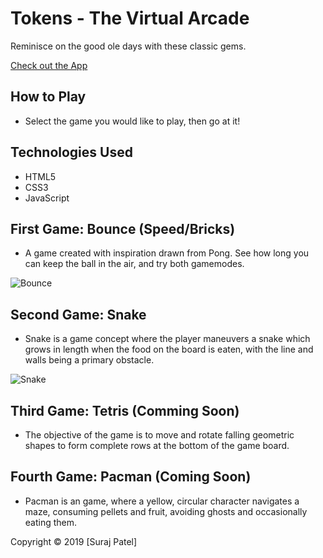 # Tokens - The Virtual Arcade

Reminisce on the good ole days with these classic gems.

[Check out the App](https://jernical.github.io/Tokens/)

## How to Play ##
* Select the game you would like to play, then go at it!

## Technologies Used
* HTML5
* CSS3
* JavaScript

## First Game: Bounce (Speed/Bricks)
* A game created with inspiration drawn from Pong. See how long you can keep the ball in the air, and try both gamemodes.

![Bounce](https://github.com/Jernical/Tokens/blob/master/assets/images/Bounce.gif)

## Second Game: Snake
* Snake is a game concept where the player maneuvers a snake which grows in length when the food on the board is eaten, with the line and walls being a primary obstacle.

![Snake](https://github.com/Jernical/Tokens/blob/master/assets/images/Snake.gif)

## Third Game: Tetris (Comming Soon)
* The objective of the game is to move and rotate falling geometric shapes to form complete rows at the bottom of the game board.

## Fourth Game: Pacman (Coming Soon)
* Pacman is an game, where a yellow, circular character navigates a maze, consuming pellets and fruit, avoiding ghosts and occasionally eating them.


Copyright © 2019 [Suraj Patel]

